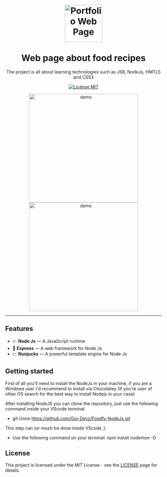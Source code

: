 <h1 align="center">
<br>
<img src="https://i.imgur.com/GTP8Bux.png" alt="Portfolio Web Page" width="120">
<br>
<br>
Web page about food recipes
</h1>

<p align="center">The project is all about learning technologies such as JS6, NodeJs, HMTL5 and CSS3 </p>

<p align="center">
  <a href="https://opensource.org/licenses/MIT">
    <img src="https://img.shields.io/badge/License-MIT-blue.svg" alt="License MIT">
  </a>
</p>

[//]: # "Add your gifs/images here:"

<div align="center">

  <img src="https://i.imgur.com/3jRc4LC.gif" alt="demo" width="auto" height="350">
  <img src="https://i.imgur.com/6HGeiHd.gif" alt="demo" height="350">
</div>

<hr />

## Features

[//]: # "Add the features of your project here:"

- 💹 **Node Js** — A JavaScript runtime
- 🔵 **Express** — A web framework for Node Js
- 💹 **Nunjucks** — A powerful template engine for Node Js

## Getting started

First of all you'll need to install the NodeJs in your machine, if you are a Windows user I'd recommend to install via Chocolatey (If you're user of other OS search for the best way to install Nodejs in your case)

After installing NodeJS you can clone the repository, just use the following command inside your VScode terminal

- git clone https://github.com/Gui-Devz/Foodfy-NodeJs.git

This step can (or must) be done inside VScode ;)

- Use the following command on your terminal: npm install nodemon -D

## License

This project is licensed under the MIT License - see the [LICENSE](https://opensource.org/licenses/MIT) page for details.

